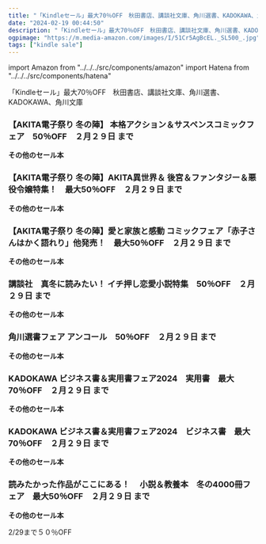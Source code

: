 ```yaml
---
title: "「Kindleセール」最大70％OFF　秋田書店、講談社文庫、角川選書、KADOKAWA、角川文庫"
date: "2024-02-19 00:44:50"
description: "「Kindleセール」最大70％OFF　秋田書店、講談社文庫、角川選書、KADOKAWA、角川文庫"
ogpimage: "https://m.media-amazon.com/images/I/51Cr5AgBcEL._SL500_.jpg"
tags: ["kindle sale"]
---
```

import Amazon from "../../../src/components/amazon"
import Hatena from "../../../src/components/hatena"

「Kindleセール」最大70％OFF　秋田書店、講談社文庫、角川選書、KADOKAWA、角川文庫



### 【AKITA電子祭り 冬の陣】 本格アクション＆サスペンスコミックフェア　50％OFF　２月２９日 まで


<Amazon asin="B0BTPG7SK1" />



<Amazon asin="B0BFJFS7QQ" />



<Amazon asin="B0B6FJ8589" />


**その他のセール本**

<Hatena src="https://kyukyunyorituryo.github.io/kindle_sale/20240229s38977/" title=""/>

### 【AKITA電子祭り 冬の陣】AKITA異世界＆ 後宮＆ファンタジー＆悪役令嬢特集！　最大50％OFF　２月２９日 まで


<Amazon asin="B07TDSNDLJ" />



<Amazon asin="B08M8T731F" />



<Amazon asin="B072M6X2R8" />


**その他のセール本**

<Hatena src="https://kyukyunyorituryo.github.io/kindle_sale/20240229s38979/" title=""/>

### 【AKITA電子祭り 冬の陣】愛と家族と感動 コミックフェア「赤子さんはかく語れり」他発売！　最大50％OFF　２月２９日 まで

<Amazon asin="B0BTPFFPJY" />



<Amazon asin="B0BPBZ4HDB" />



<Amazon asin="B0BFHJLTPG" />


**その他のセール本**

<Hatena src="https://kyukyunyorituryo.github.io/kindle_sale/20240229s38974/" title=""/>

### 講談社　真冬に読みたい！ イチ押し恋愛小説特集　50％OFF　２月２９日 まで


<Amazon asin="B078T7P3B1" />



<Amazon asin="B073QJF18J" />



<Amazon asin="B073PPVL87" />


**その他のセール本**

<Hatena src="https://kyukyunyorituryo.github.io/kindle_sale/20240229s38982/" title=""/>

### 角川選書フェア アンコール　50％OFF　２月２９日 まで


<Amazon asin="B00PL922G0" />



<Amazon asin="B07FMKB53W" />



<Amazon asin="B00TJKID60" />


**その他のセール本**

<Hatena src="https://kyukyunyorituryo.github.io/kindle_sale/20240229s38795/" title=""/>

### KADOKAWA ビジネス書＆実用書フェア2024　実用書　最大70％OFF　２月２９日 まで


<Amazon asin="B092HL5Z5Z" />



<Amazon asin="B0BMQ1TTSR" />



<Amazon asin="B08MTQC65K" />


**その他のセール本**

<Hatena src="https://kyukyunyorituryo.github.io/kindle_sale/20240229s38849practical/" title=""/>

### KADOKAWA ビジネス書＆実用書フェア2024　ビジネス書　最大70％OFF　２月２９日 まで


<Amazon asin="B088LWL4G2" />



<Amazon asin="B07J5Y5NZC" />



<Amazon asin="B07R33HGCQ" />


**その他のセール本**

<Hatena src="https://kyukyunyorituryo.github.io/kindle_sale/20240229s38849business/" title=""/>

### 読みたかった作品がここにある！　 小説＆教養本　冬の4000冊フェア　最大50％OFF　２月２９日 まで


<Amazon asin="B0CB7GZ1N4" />



<Amazon asin="B0C4NFFR3D" />



<Amazon asin="B0BXN799M6" />


**その他のセール本**

<Hatena src="https://kyukyunyorituryo.github.io/kindle_sale/20240229s38809/" title=""/>

2/29まで５０％OFF

<Amazon asin="B075N96SSD" />

<Amazon asin="B0779PYTLX" />

<Amazon asin="B076DZD4TJ" />

